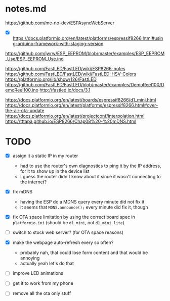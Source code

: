 # notes.md



https://github.com/me-no-dev/ESPAsyncWebServer
- [x] https://docs.platformio.org/en/latest/platforms/espressif8266.html#using-arduino-framework-with-staging-version

https://github.com/jwrw/ESP_EEPROM/blob/master/examples/ESP_EEPROM_Use/ESP_EEPROM_Use.ino



https://github.com/FastLED/FastLED/wiki/ESP8266-notes
https://github.com/FastLED/FastLED/wiki/FastLED-HSV-Colors
https://platformio.org/lib/show/126/FastLED
https://github.com/FastLED/FastLED/blob/master/examples/DemoReel100/DemoReel100.ino
http://fastled.io/docs/3.1



https://docs.platformio.org/en/latest/boards/espressif8266/d1_mini.html
https://docs.platformio.org/en/latest/platforms/espressif8266.html#over-the-air-ota-update
https://docs.platformio.org/en/latest/projectconf/interpolation.html
https://tttapa.github.io/ESP8266/Chap08%20-%20mDNS.html

# TODO
- [x] assign it a static IP in my router
  * had to use the router's own diagnostics to ping it by the IP address, for it to show up in the device list
  * I guess the router didn't know about it since it wasn't connecting to the internet?
- [x] fix mDNS
  * having the ESP do a MDNS query every minute did not fix it
  * it seems that `MDNS.announce();` every minute did fix it, though
- [x] fix OTA space limitation by using the correct board spec in `platformio.ini` (should be `d1_mini`, not `d1_mini_lite`)
- [ ] switch to stock web server? (for OTA space reasons)
- [x] make the webpage auto-refresh every so often?
  * probably nah, that could lose form content and that would be annoying
  * actually yeah let's do that
- [ ] improve LED animations
- [ ] get it to work from my phone
- [ ] remove all the ota only stuff



